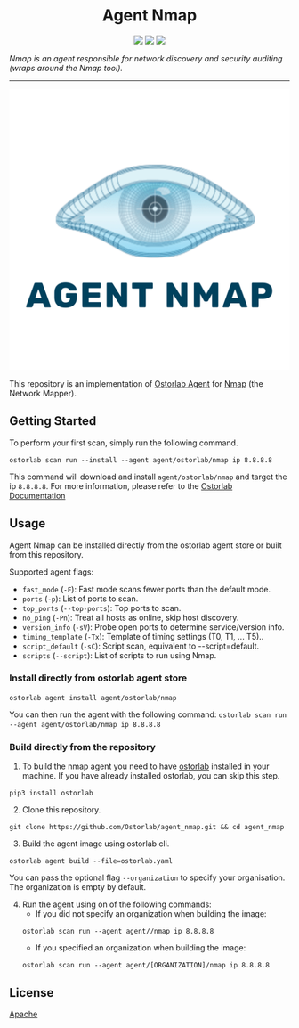 
<h1 align="center">Agent Nmap</h1>

<p align="center">
<img src="https://img.shields.io/badge/License-Apache_2.0-brightgreen.svg">
<img src="https://img.shields.io/github/languages/top/ostorlab/agent_nmap">
<img src="https://img.shields.io/badge/PRs-welcome-brightgreen.svg">
</p>

_Nmap is an agent responsible for network discovery and security auditing (wraps around the Nmap tool)._

---

<p align="center">
<img src="https://github.com/Ostorlab/agent_nmap/blob/main/images/logo.png" alt="agent-nmap" />
</p>

This repository is an implementation of [Ostorlab Agent](https://pypi.org/project/ostorlab/) for [Nmap](https://nmap.org/) (the Network Mapper).

## Getting Started
To perform your first scan, simply run the following command.
```shell
ostorlab scan run --install --agent agent/ostorlab/nmap ip 8.8.8.8
```

This command will download and install `agent/ostorlab/nmap` and target the ip `8.8.8.8`.
For more information, please refer to the [Ostorlab Documentation](https://github.com/Ostorlab/ostorlab/blob/main/README.md)


## Usage

Agent Nmap can be installed directly from the ostorlab agent store or built from this repository.

Supported agent flags:

* `fast_mode` (`-F`): Fast mode scans fewer ports than the default mode.
* `ports` (`-p`): List of ports to scan.
* `top_ports` (`--top-ports`): Top ports to scan.
* `no_ping` (`-Pn`): Treat all hosts as online, skip host discovery.
* `version_info` (`-sV`): Probe open ports to determine service/version info.
* `timing_template` (`-Tx`): Template of timing settings (T0, T1, ... T5)..
* `script_default` (`-sC`): Script scan, equivalent to --script=default.
* `scripts` (`--script`): List of scripts to run using Nmap.


 ### Install directly from ostorlab agent store

 ```shell
 ostorlab agent install agent/ostorlab/nmap
 ```

You can then run the agent with the following command:
`ostorlab scan run --agent agent/ostorlab/nmap ip 8.8.8.8`


### Build directly from the repository

 1. To build the nmap agent you need to have [ostorlab](https://pypi.org/project/ostorlab/) installed in your machine. If you have already installed ostorlab, you can skip this step.

```shell
pip3 install ostorlab
```

 2. Clone this repository.

```shell
git clone https://github.com/Ostorlab/agent_nmap.git && cd agent_nmap
```

 3. Build the agent image using ostorlab cli.

 ```shell
 ostorlab agent build --file=ostorlab.yaml
 ```
 You can pass the optional flag `--organization` to specify your organisation. The organization is empty by default.

 4. Run the agent using on of the following commands:
	 * If you did not specify an organization when building the image:
	  ```shell
	  ostorlab scan run --agent agent//nmap ip 8.8.8.8
	  ```
	 * If you specified an organization when building the image:
	  ```shell
	  ostorlab scan run --agent agent/[ORGANIZATION]/nmap ip 8.8.8.8
	  ```


## License
[Apache](./LICENSE)


